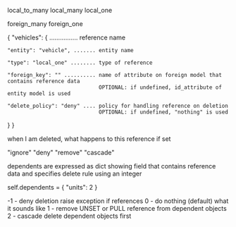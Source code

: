
local_to_many
local_many
local_one

foreign_many
foreign_one

{
  "vehicles": { ................ reference name

    "entity": "vehicle", ....... entity name

    "type": "local_one" ........ type of reference

    "foreign_key": "" .......... name of attribute on foreign model that contains reference data
                                 OPTIONAL: if undefined, id_attribute of entity model is used

    "delete_policy": "deny" .... policy for handling reference on deletion
                                 OPTIONAL: if undefined, "nothing" is used
  }
}

when I am deleted, what happens to this reference if set

"ignore"
"deny"
"remove"
"cascade"


dependents are expressed as dict showing field that contains reference
data and specifies delete rule using an integer

self.dependents = {
    "units": 2
}

-1 - deny deletion
    raise exception if references
0 - do nothing (default)
    what it sounds like
1 - remove
    UNSET or PULL reference from dependent objects
2 - cascade
    delete dependent objects first